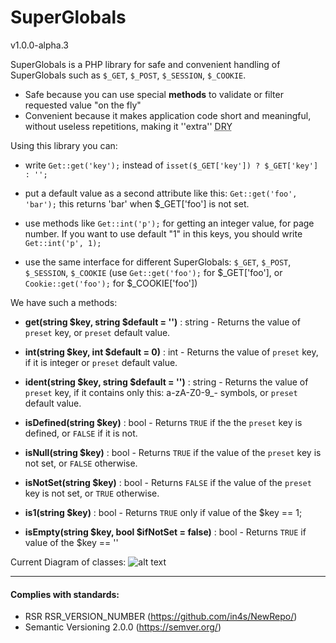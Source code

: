 SuperGlobals
=========
v1.0.0-alpha.3

SuperGlobals is a PHP library for safe and convenient handling of SuperGlobals such as ```$_GET```, ```$_POST```, ```$_SESSION```, ```$_COOKIE```.
- Safe because you can use special <b>methods</b> to validate or filter requested value "on the fly"
- Convenient because it makes application code short and meaningful, without useless repetitions, making it ''extra'' <abbr title="Don't Repeat Yourself">DRY</abbr>

Using this library you can:
 
 - write ```Get::get('key');``` instead of ```isset($_GET['key']) ? $_GET['key'] : '';```
 
 - put a default value as a second attribute like this: ```Get::get('foo', 'bar');``` this returns 'bar' when $_GET['foo'] is not set.
 
 - use methods like ```Get::int('p');``` for getting an integer value, for page number. If you want to use default "1" in this keys, you should write ```Get::int('p', 1);```
 
 - use the same interface for different SuperGlobals: ```$_GET```, ```$_POST```, ```$_SESSION```, ```$_COOKIE``` (use ```Get::get('foo');``` for $_GET['foo'], or ```Cookie::get('foo');``` for $_COOKIE['foo'])

 We have such a methods:
 * **get(string $key, string $default = '')** : string - Returns the value of ```preset``` key, or ```preset``` default value.
 
 * **int(string $key, int $default = 0)** : int - Returns the value of ```preset``` key, if it is integer or ```preset``` default value.
 
 * **ident(string $key, string $default = '')** : string - Returns the value of ```preset``` key, if it contains only this: a-zA-Z0-9_- symbols, or ```preset``` default value.
 
 * **isDefined(string $key)** : bool - Returns ```TRUE``` if the the ```preset``` key is defined, or ```FALSE``` if it is not.
 
 * **isNull(string $key)** : bool - Returns ```TRUE``` if the value of the ```preset``` key is not set, or ```FALSE``` otherwise.
 
 * **isNotSet(string $key)** : bool - Returns ```FALSE``` if the value of the ```preset``` key is not set, or ```TRUE``` otherwise.
 
 * **is1(string $key)** : bool - Returns ```TRUE``` only if value of the $key == 1;
 
 * **isEmpty(string $key, bool $ifNotSet = false)** : bool - Returns ```TRUE``` if value of the $key == ''
 
 
 Current Diagram of classes:
 ![alt text](https://yuml.me/diagram/plain;dir:td/class/[j4s/superglobals/ValidateSuperglobalsOrNot%7C%7C()],[j4s/superglobals/Superglobals%7C%7Cident();isNotSet();isNull();is1();int();isEmpty();float()],[j4s/superglobals/Get%7CarrayName;inputConstant;convertNumeric%7Cget();isDefined();ident();isNotSet();isNull();is1();int();isEmpty();float()],[j4s/superglobals/SuperglobalStrictInterface%7C%7Cget();isDefined()],[j4s/superglobals/Post%7CarrayName;inputConstant;convertNumeric%7Cget();isDefined();ident();isNotSet();isNull();is1();int();isEmpty();float()],[j4s/superglobals/Session%7CarrayName;inputConstant;convertNumeric%7Cget();int();isDefined();isNull();set();float();is1();ident();isNotSet();isEmpty()],[j4s/superglobals/SuperglobalInterface%7C%7Cget();isDefined()],[j4s/superglobals/Cookie%7CarrayName;inputConstant;convertNumeric%7Cget();isDefined();ident();isNotSet();isNull();is1();int();isEmpty();float()],[j4s/superglobals/ValidateSuperglobalsOrNot]%5E-[j4s/superglobals/Superglobals],[j4s/superglobals/Superglobals]%5E-[j4s/superglobals/Get],[j4s/superglobals/SuperglobalStrictInterface]%5E-.-[j4s/superglobals/Get],[j4s/superglobals/Superglobals]%5E-[j4s/superglobals/Post],[j4s/superglobals/SuperglobalStrictInterface]%5E-.-[j4s/superglobals/Post],[j4s/superglobals/Superglobals]%5E-[j4s/superglobals/Session],[j4s/superglobals/SuperglobalInterface]%5E-.-[j4s/superglobals/Session],[j4s/superglobals/Superglobals]%5E-[j4s/superglobals/Cookie],[j4s/superglobals/SuperglobalStrictInterface]%5E-.-[j4s/superglobals/Cookie])

___
#### Complies with standards:

- RSR RSR_VERSION_NUMBER (https://github.com/in4s/NewRepo/)
- Semantic Versioning 2.0.0 (https://semver.org/)